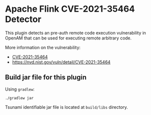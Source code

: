 # Apache Flink CVE-2021-35464 Detector

This plugin detects an pre-auth remote code execution vulnerability in OpenAM that
can be used for executing remote arbitrary code.

More information on the vulnerability:

* [CVE-2021-35464](https://cve.mitre.org/cgi-bin/cvename.cgi?name=CVE-2021-35464)
* https://nvd.nist.gov/vuln/detail/CVE-2021-35464

## Build jar file for this plugin

Using `gradlew`:

```shell
./gradlew jar
```

Tsunami identifiable jar file is located at `build/libs` directory.

